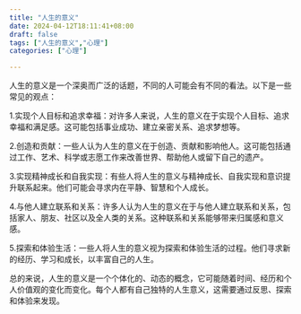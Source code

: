 ```yaml
---
title: "人生的意义"
date: 2024-04-12T18:11:41+08:00
draft: false
tags: ["人生的意义","心理"]
categories: ["心理"]

---
```



人生的意义是一个深奥而广泛的话题，不同的人可能会有不同的看法。以下是一些常见的观点：

1.实现个人目标和追求幸福：对许多人来说，人生的意义在于实现个人目标、追求幸福和满足感。这可能包括事业成功、建立亲密关系、追求梦想等。

2.创造和贡献：一些人认为人生的意义在于创造、贡献和影响他人。这可能包括通过工作、艺术、科学或志愿工作来改善世界、帮助他人或留下自己的遗产。

3.实现精神成长和自我实现：有些人将人生的意义与精神成长、自我实现和意识提升联系起来。他们可能会寻求内在平静、智慧和个人成长。

4.与他人建立联系和关系：许多人认为人生的意义在于与他人建立联系和关系，包括家人、朋友、社区以及全人类的关系。这种联系和关系能够带来归属感和意义感。

5.探索和体验生活：一些人将人生的意义视为探索和体验生活的过程。他们寻求新的经历、学习和成长，以丰富自己的人生。

总的来说，人生的意义是一个个体化的、动态的概念，它可能随着时间、经历和个人价值观的变化而变化。每个人都有自己独特的人生意义，这需要通过反思、探索和体验来发现。
